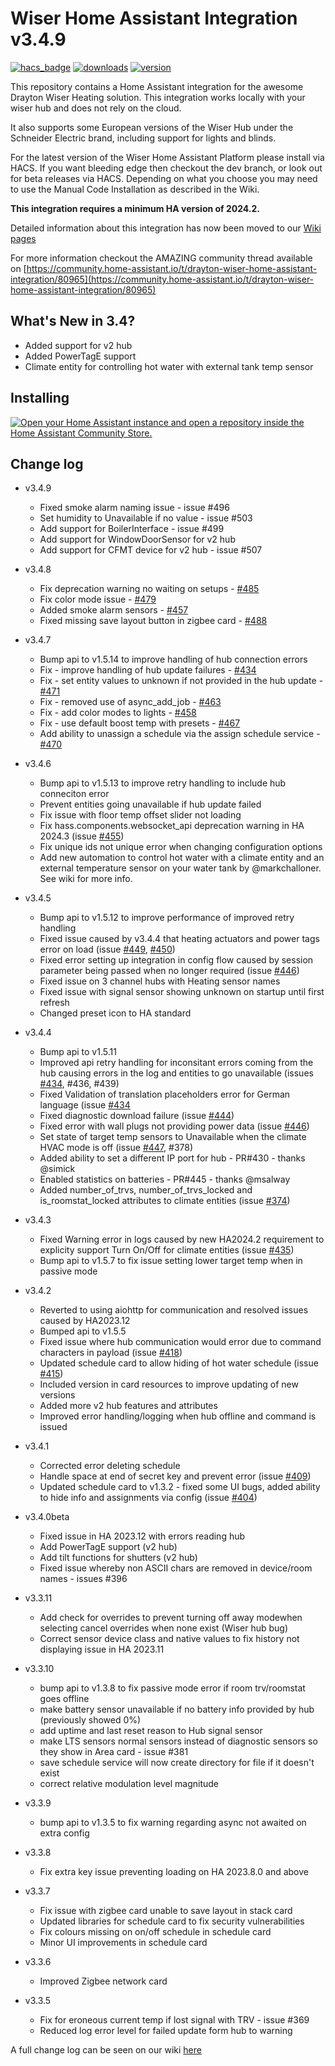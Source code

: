 # Wiser Home Assistant Integration v3.4.9

[![hacs_badge](https://img.shields.io/badge/HACS-Default-orange.svg?style=for-the-badge)](https://github.com/hacs/integration)
[![downloads](https://shields.io/github/downloads/asantaga/wiserHomeAssistantPlatform/latest/total?style=for-the-badge)](https://github.com/asantaga/wiserHomeAssistantPlatform)
[![version](https://shields.io/github/v/release/asantaga/wiserHomeAssistantPlatform?style=for-the-badge)](https://github.com/asantaga/wiserHomeAssistantPlatform)

This repository contains a Home Assistant integration for the awesome Drayton Wiser Heating solution.  This integration works locally with your wiser hub and does not rely on the cloud.

It also supports some European versions of the Wiser Hub under the Schneider Electric brand, including support for lights and blinds.

For the latest version of the Wiser Home Assistant Platform please install via HACS. If you want bleeding edge then checkout the dev branch, or look out for beta releases via HACS. Depending on what you choose you may need to use the Manual Code Installation as described in the Wiki.

**This integration requires a minimum HA version of 2024.2.**

Detailed information about this integration has now been moved to our [Wiki pages](https://github.com/asantaga/wiserHomeAssistantPlatform/wiki)

For more information checkout the AMAZING community thread available on
[https://community.home-assistant.io/t/drayton-wiser-home-assistant-integration/80965](https://community.home-assistant.io/t/drayton-wiser-home-assistant-integration/80965)

## What's New in 3.4?

- Added support for v2 hub
- Added PowerTagE support
- Climate entity for controlling hot water with external tank temp sensor

## Installing

[![Open your Home Assistant instance and open a repository inside the Home Assistant Community Store.](https://my.home-assistant.io/badges/hacs_repository.svg)](https://my.home-assistant.io/redirect/hacs_repository/?owner=asantaga&repository=wiserHomeAssistantPlatform&category=integration)

## Change log

- v3.4.9
  - Fixed smoke alarm naming issue - issue #496
  - Set humidity to Unavailable if no value - issue #503
  - Add support for BoilerInterface - issue #499
  - Add support for WindowDoorSensor for v2 hub
  - Add support for CFMT device for v2 hub - issue #507

- v3.4.8
  - Fix deprecation warning no waiting on setups - [#485](https://github.com/asantaga/wiserHomeAssistantPlatform/issues/485)
  - Fix color mode issue - [#479](https://github.com/asantaga/wiserHomeAssistantPlatform/issues/479)
  - Added smoke alarm sensors - [#457](https://github.com/asantaga/wiserHomeAssistantPlatform/issues/457)
  - Fixed missing save layout button in zigbee card - [#488](https://github.com/asantaga/wiserHomeAssistantPlatform/issues/488)

- v3.4.7
  - Bump api to v1.5.14 to improve handling of hub connection errors
  - Fix - improve handling of hub update failures - [#434](https://github.com/asantaga/wiserHomeAssistantPlatform/issues/434)
  - Fix - set entity values to unknown if not provided in the hub update - [#471](https://github.com/asantaga/wiserHomeAssistantPlatform/issues/471)
  - Fix - removed use of async_add_job - [#463](https://github.com/asantaga/wiserHomeAssistantPlatform/issues/463)
  - Fix - add color modes to lights - [#458](https://github.com/asantaga/wiserHomeAssistantPlatform/issues/458)
  - Fix - use default boost temp with presets - [#467](https://github.com/asantaga/wiserHomeAssistantPlatform/issues/467)
  - Add ability to unassign a schedule via the assign schedule service - [#470](https://github.com/asantaga/wiserHomeAssistantPlatform/issues/470)

- v3.4.6
  - Bump api to v1.5.13 to improve retry handling to include hub conneciton error
  - Prevent entities going unavailable if hub update failed
  - Fix issue with floor temp offset slider not loading
  - Fix hass.components.websocket_api deprecation warning in HA 2024.3 (issue [#455](https://github.com/asantaga/wiserHomeAssistantPlatform/issues/455))
  - Fix unique ids not unique error when changing configuration options
  - Add new automation to control hot water with a climate entity and an external temperature sensor on your water tank by @markchalloner. See wiki for more info.

- v3.4.5
  - Bump api to v1.5.12 to improve performance of improved retry handling
  - Fixed issue caused by v3.4.4 that heating actuators and power tags error on load (issue [#449](https://github.com/asantaga/wiserHomeAssistantPlatform/issues/449), [#450](https://github.com/asantaga/wiserHomeAssistantPlatform/issues/450))
  - Fixed error setting up integration in config flow caused by session parameter being passed when no longer required (issue [#446](https://github.com/asantaga/wiserHomeAssistantPlatform/issues/446))
  - Fixed issue on 3 channel hubs with Heating sensor names
  - Fixed issue with signal sensor showing unknown on startup until first refresh
  - Changed preset icon to HA standard

- v3.4.4
  - Bump api to v1.5.11
  - Improved api retry handling for inconsitant errors coming from the hub causing errors in the log and entities to go unavailable (issues [#434](https://github.com/asantaga/wiserHomeAssistantPlatform/issues/434), #436, #439)
  - Fixed Validation of translation placeholders error for German language (issue [#434](https://github.com/asantaga/wiserHomeAssistantPlatform/issues/434)
  - Fixed diagnostic download failure (issue [#444](https://github.com/asantaga/wiserHomeAssistantPlatform/issues/444))
  - Fixed error with wall plugs not providing power data (issue [#446](https://github.com/asantaga/wiserHomeAssistantPlatform/issues/446))
  - Set state of target temp sensors to Unavailable when the climate HVAC mode is off (issue [#447](https://github.com/asantaga/wiserHomeAssistantPlatform/issues/447), #378)
  - Added ability to set a different IP port for hub - PR#430 - thanks @simick
  - Enabled statistics on batteries - PR#445 - thanks @msalway
  - Added number_of_trvs, number_of_trvs_locked and is_roomstat_locked attributes to climate entities (issue [#374](https://github.com/asantaga/wiserHomeAssistantPlatform/issues/374))

- v3.4.3
  - Fixed Warning error in logs caused by new HA2024.2 requirement to explicity support Turn On/Off for climate entities (issue [#435](https://github.com/asantaga/wiserHomeAssistantPlatform/issues/435))
  - Bump api to v1.5.7 to fix issue setting lower target temp when in passive mode

- v3.4.2
  - Reverted to using aiohttp for communication and resolved issues caused by HA2023.12
  - Bumped api to v1.5.5
  - Fixed issue where hub communication would error due to command characters in payload (issue [#418](https://github.com/asantaga/wiserHomeAssistantPlatform/issues/418))
  - Updated schedule card to allow hiding of hot water schedule (issue [#415](https://github.com/asantaga/wiserHomeAssistantPlatform/issues/415))
  - Included version in card resources to improve updating of new versions
  - Added more v2 hub features and attributes
  - Improved error handling/logging when hub offline and command is issued

- v3.4.1
  - Corrected error deleting schedule
  - Handle space at end of secret key and prevent error (issue [#409](https://github.com/asantaga/wiserHomeAssistantPlatform/issues/409))
  - Updated schedule card to v1.3.2 - fixed some UI bugs, added ability to hide info and assignments via config (issue [#404](https://github.com/asantaga/wiserHomeAssistantPlatform/issues/404))

- v3.4.0beta
  - Fixed issue in HA 2023.12 with errors reading hub
  - Add PowerTagE support (v2 hub)
  - Add tilt functions for shutters (v2 hub)
  - Fixed issue whereby non ASCII chars are removed in device/room names - issues #396

- v3.3.11
  - Add check for overrides to prevent turning off away modewhen selecting cancel overrides when none exist (Wiser hub bug)
  - Correct sensor device class and native values to fix history not displaying issue in HA 2023.11

- v3.3.10
  - bump api to v1.3.8 to fix passive mode error if room trv/roomstat goes offline
  - make battery sensor unavailable if no battery info provided by hub (previously showed 0%)
  - add uptime and last reset reason to Hub signal sensor
  - make LTS sensors normal sensors instead of diagnostic sensors so they show in Area card - issue #381
  - save schedule service will now create directory for file if it doesn't exist
  - correct relative modulation level magnitude

- v3.3.9
  - bump api to v1.3.5 to fix warning regarding async not awaited on extra config

- v3.3.8
  - Fix extra key issue preventing loading on HA 2023.8.0 and above

- v3.3.7
  - Fix issue with zigbee card unable to save layout in stack card
  - Updated libraries for schedule card to fix security vulnerabilities
  - Fix colours missing on on/off schedule in schedule card
  - Minor UI improvements in schedule card

- v3.3.6
  - Improved Zigbee network card

- v3.3.5
  - Fix for eroneous current temp if lost signal with TRV - issue #369
  - Reduced log error level for failed update form hub to warning

A full change log can be seen on our wiki [here](https://github.com/asantaga/wiserHomeAssistantPlatform/wiki/Full-Change-Log)
